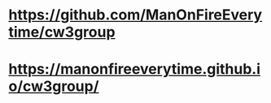 # https://github.com/ManOnFireEverytime/cw3group


# https://manonfireeverytime.github.io/cw3group/
